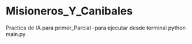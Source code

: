 # Misioneros_Y_Canibales
Practica de IA para primer_Parcial
-para ejecutar desde terminal 
python main.py
